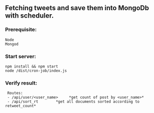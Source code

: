 ## Fetching tweets and save them into MongoDb with scheduler.
### Prerequisite:
```
Node
Mongod  
```
### Start server:
```
npm install && npm start
node /dist/cron-job/index.js
```
### Verify result:
     Routes:	
     - /api/user/<user_name>     *get count of post by <user_name>*
     - /api/sort_rt		   *get all documents sorted according to retweet_count*



